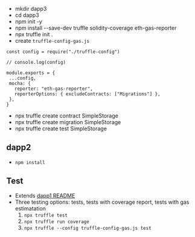 - mkdir dapp3
- cd dapp3
- npm init -y
- npm install --save-dev truffle solidity-coverage eth-gas-reporter
- npx truffle init .
- create `truffle-config-gas.js`

```
const config = require("./truffle-config")

// console.log(config)

module.exports = {
 ...config,
 mocha: {
   reporter: "eth-gas-reporter",
   reporterOptions: { excludeContracts: ["Migrations"] },
 },
}
```

- npx truffle create contract SimpleStorage
- npx truffle create migration SimpleStorage
- npx truffle create test SimpleStorage

## dapp2

- `npm install`

## Test

- Extends [dapp1 README](../dapp1/README.md)
- Three testing options: tests, tests with coverage report, tests with gas estimatation
  1. `npx truffle test`
  2. `npx truffle run coverage`
  3. `npx truffle --config truffle-config-gas.js test`
